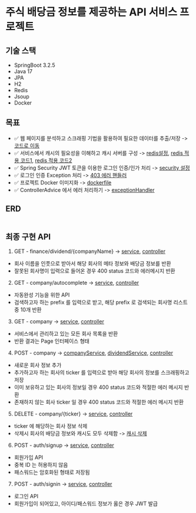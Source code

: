 # 주식 배당금 정보를 제공하는 API 서비스 프로젝트

## 기술 스택

- SpringBoot 3.2.5
- Java 17
- JPA
- H2
- Redis
- Jsoup
- Docker

## 목표

- ✅ 웹 페이지를 분석하고 스크래핑 기법을 활용하여 필요한 데이터를
  추출/저장 -> [코드로 이동](https://github.com/JinhwanB/dividendpj/blob/main/src/main/java/com/jh/dividendpj/scraper/YahooScraper.java)
- ✅ 서비스에서 캐시의 필요성을 이해하고 캐시 서버를
  구성 -> [redis설정](https://github.com/JinhwanB/dividendpj/blob/main/src/main/java/com/jh/dividendpj/config/CacheConfig.java), [redis 적용 코드1](https://github.com/JinhwanB/dividendpj/blob/e1e78f35adbf220800b1bc88d317ec6787ec6384/src/main/java/com/jh/dividendpj/company/service/CompanyService.java#L74), [redis 적용 코드2](https://github.com/JinhwanB/dividendpj/blob/e1e78f35adbf220800b1bc88d317ec6787ec6384/src/main/java/com/jh/dividendpj/company/controller/CompanyController.java#L62)
- ✅ Spring Security JWT 토큰을 이용한 로그인 인증/인가
  처리 -> [security 설정](https://github.com/JinhwanB/dividendpj/tree/main/src/main/java/com/jh/dividendpj/auth)
- ✅ 로그인 인증 Exception
  처리 -> [403 에러 핸들러](https://github.com/JinhwanB/dividendpj/blob/main/src/main/java/com/jh/dividendpj/auth/JwtAuthenticationEntryPoint.java)
- ✅ 프로젝트 Docker 이미지화 -> [dockerfile](https://github.com/JinhwanB/dividendpj/blob/main/Dockerfile)
- ✅ ControllerAdvice 에서 에러
  처리하기 -> [exceptionHandler](https://github.com/JinhwanB/dividendpj/blob/main/src/main/java/com/jh/dividendpj/config/GlobalExceptionHandler.java)

## ERD

<p align="center">
  <img src="https://github.com/JinhwanB/dividendpj/assets/123534245/5fe56f5c-942c-469f-82b9-88236183840e" width="40%" height="0%">
</p>

## 최종 구현 API

1. GET -
   finance/dividend/{companyName} -> [service](https://github.com/JinhwanB/dividendpj/blob/697009aa24d4e9a1b75befe2a6fec38ec560f4e1/src/main/java/com/jh/dividendpj/company/service/CompanyService.java#L76), [controller](https://github.com/JinhwanB/dividendpj/blob/697009aa24d4e9a1b75befe2a6fec38ec560f4e1/src/main/java/com/jh/dividendpj/company/controller/CompanyController.java#L85)

- 회사 이름을 인풋으로 받아서 해당 회사의 메타 정보와 배당금 정보를 반환
- 잘못된 회사명이 입력으로 들어온 경우 400 status 코드와 에러메시지 반환

2. GET -
   company/autocomplete -> [service](https://github.com/JinhwanB/dividendpj/blob/697009aa24d4e9a1b75befe2a6fec38ec560f4e1/src/main/java/com/jh/dividendpj/company/service/CompanyService.java#L91), [controller](https://github.com/JinhwanB/dividendpj/blob/697009aa24d4e9a1b75befe2a6fec38ec560f4e1/src/main/java/com/jh/dividendpj/company/controller/CompanyController.java#L72)

- 자동완성 기능을 위한 API
- 검색하고자 하는 prefix 를 입력으로 받고, 해당 prefix 로 검색되는 회사명 리스트 중 10개 반환

3. GET -
   company -> [service](https://github.com/JinhwanB/dividendpj/blob/697009aa24d4e9a1b75befe2a6fec38ec560f4e1/src/main/java/com/jh/dividendpj/company/service/CompanyService.java#L104), [controller](https://github.com/JinhwanB/dividendpj/blob/697009aa24d4e9a1b75befe2a6fec38ec560f4e1/src/main/java/com/jh/dividendpj/company/controller/CompanyController.java#L102)

- 서비스에서 관리하고 있는 모든 회사 목록을 반환
- 반환 결과는 Page 인터페이스 형태

4. POST -
   company -> [companyService](https://github.com/JinhwanB/dividendpj/blob/697009aa24d4e9a1b75befe2a6fec38ec560f4e1/src/main/java/com/jh/dividendpj/company/service/CompanyService.java#L40), [dividendService](https://github.com/JinhwanB/dividendpj/blob/697009aa24d4e9a1b75befe2a6fec38ec560f4e1/src/main/java/com/jh/dividendpj/dividend/service/DividendService.java#L20), [controller](https://github.com/JinhwanB/dividendpj/blob/697009aa24d4e9a1b75befe2a6fec38ec560f4e1/src/main/java/com/jh/dividendpj/company/controller/CompanyController.java#L38)

- 새로운 회사 정보 추가
- 추가하고자 하는 회사의 ticker 를 입력으로 받아 해당 회사의 정보를 스크래핑하고 저장
- 이미 보유하고 있는 회사의 정보일 경우 400 status 코드와 적절한 에러 메시지 반환
- 존재하지 않는 회사 ticker 일 경우 400 status 코드와 적절한 에러 메시지 반환

5. DELETE -
   company/{ticker} -> [service](https://github.com/JinhwanB/dividendpj/blob/697009aa24d4e9a1b75befe2a6fec38ec560f4e1/src/main/java/com/jh/dividendpj/company/service/CompanyService.java#L62), [controller](https://github.com/JinhwanB/dividendpj/blob/697009aa24d4e9a1b75befe2a6fec38ec560f4e1/src/main/java/com/jh/dividendpj/company/controller/CompanyController.java#L51)

- ticker 에 해당하는 회사 정보 삭제
- 삭제시 회사의 배당금 정보와 캐시도 모두
  삭제함 -> [캐시 삭제](https://github.com/JinhwanB/dividendpj/blob/697009aa24d4e9a1b75befe2a6fec38ec560f4e1/src/main/java/com/jh/dividendpj/company/controller/CompanyController.java#L108)

6. POST -
   auth/signup -> [service](https://github.com/JinhwanB/dividendpj/blob/697009aa24d4e9a1b75befe2a6fec38ec560f4e1/src/main/java/com/jh/dividendpj/member/service/MemberService.java#L33), [controller](https://github.com/JinhwanB/dividendpj/blob/697009aa24d4e9a1b75befe2a6fec38ec560f4e1/src/main/java/com/jh/dividendpj/member/controller/MemberController.java#L26)

- 회원가입 API
- 중복 ID 는 허용하지 않음
- 패스워드는 암호화된 형태로 저장됨

7. POST -
   auth/signin -> [service](https://github.com/JinhwanB/dividendpj/blob/697009aa24d4e9a1b75befe2a6fec38ec560f4e1/src/main/java/com/jh/dividendpj/member/service/MemberService.java#L47), [controller](https://github.com/JinhwanB/dividendpj/blob/697009aa24d4e9a1b75befe2a6fec38ec560f4e1/src/main/java/com/jh/dividendpj/member/controller/MemberController.java#L34)

- 로그인 API
- 회원가입이 되어있고, 아이디/패스워드 정보가 옳은 경우 JWT 발급